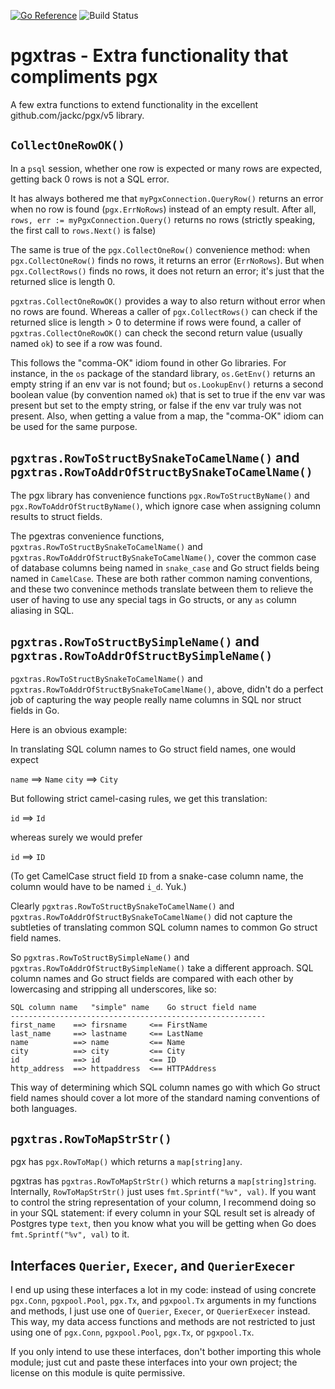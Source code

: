 [![Go Reference](https://pkg.go.dev/badge/github.com/manniwood/pgxtras.svg)](https://pkg.go.dev/github.com/manniwood/pgxtras)
![Build Status](https://github.com/manniwood/pgxtras/actions/workflows/ci.yml/badge.svg)

# pgxtras - Extra functionality that compliments pgx

A few extra functions to extend functionality in
the excellent github.com/jackc/pgx/v5 library.

## `CollectOneRowOK()`

In a `psql` session, whether one row is expected or many rows are expected,
getting back 0 rows is not a SQL error.

It has always bothered me that `myPgxConnection.QueryRow()` returns
an error when no row is found (`pgx.ErrNoRows`) instead of an empty
result. After all, `rows, err := myPgxConnection.Query()` returns no rows
(strictly speaking, the first call to `rows.Next()` is false)

The same is true of the `pgx.CollectOneRow()` convenience method:
when `pgx.CollectOneRow()` finds no rows, it returns an error (`ErrNoRows`).
But when `pgx.CollectRows()` finds no rows, it does not return an error;
it's just that the returned slice is length 0.

`pgxtras.CollectOneRowOK()` provides a way to also return without error when no
rows are found. Whereas a caller of `pgx.CollectRows()` can check if the
returned slice is length > 0 to determine if rows were found, a caller of
`pgxtras.CollectOneRowOK()` can check the second return value (usually named `ok`)
to see if a row was found.

This follows the "comma-OK" idiom found in other Go libraries. For instance,
in the `os` package of the standard library, `os.GetEnv()` returns an
empty string if an env var is not found; but `os.LookupEnv()` returns
a second boolean value (by convention named `ok`) that is set to true
if the env var was present but set to the empty string, or false if
the env var truly was not present. Also, when getting a value from a map,
the "comma-OK" idiom can be used for the same purpose.

## `pgxtras.RowToStructBySnakeToCamelName()` and `pgxtras.RowToAddrOfStructBySnakeToCamelName()`

The pgx library has convenience functions `pgx.RowToStructByName()` and
`pgx.RowToAddrOfStructByName()`, which ignore case when assigning
column results to struct fields.

The pgextras convenience functions, `pgxtras.RowToStructBySnakeToCamelName()`
and `pgxtras.RowToAddrOfStructBySnakeToCamelName()`, cover the common case
of database columns being named in `snake_case` and Go struct fields
being named in `CamelCase`. These are both rather common naming conventions,
and these two convenince methods translate between them to relieve the user
of having to use any special tags in Go structs, or any `as` column
aliasing in SQL.

## `pgxtras.RowToStructBySimpleName()` and `pgxtras.RowToAddrOfStructBySimpleName()`
`pgxtras.RowToStructBySnakeToCamelName()` and `pgxtras.RowToAddrOfStructBySnakeToCamelName()`,
above, didn't do a perfect job of capturing the way people really name
columns in SQL nor struct fields in Go.

Here is an obvious example:

In translating SQL column names to Go struct field names, one would expect

`name` ==> `Name`
`city` ==> `City`

But following strict camel-casing rules, we get this translation:

`id` ==> `Id`

whereas surely we would prefer

`id` ==> `ID`

(To get CamelCase struct field `ID` from a snake-case column name, the column
would have to be named `i_d`. Yuk.)

Clearly `pgxtras.RowToStructBySnakeToCamelName()` and `pgxtras.RowToAddrOfStructBySnakeToCamelName()`
did not capture the subtleties of translating common SQL column names
to common Go struct field names.

So `pgxtras.RowToStructBySimpleName()` and `pgxtras.RowToAddrOfStructBySimpleName()` take
a different approach. SQL column names and Go struct fields are compared with
each other by lowercasing and stripping all underscores, like so:

```
SQL column name   "simple" name    Go struct field name
---------------------------------------------------------
first_name    ==> firsname     <== FirstName
last_name     ==> lastname     <== LastName
name          ==> name         <== Name
city          ==> city         <== City
id            ==> id           <== ID
http_address  ==> httpaddress  <== HTTPAddress
```

This way of determining which SQL column names go with which Go struct field
names should cover a lot more of the standard naming conventions of both
languages.

## `pgxtras.RowToMapStrStr()`

pgx has `pgx.RowToMap()` which returns a `map[string]any`.

pgxtras has `pgxtras.RowToMapStrStr()` which returns a `map[string]string`.
Internally, `RowToMapStrStr()` just uses `fmt.Sprintf("%v", val)`. If you want
to control the string representation of your column, I recommend doing so
in your SQL statement: if every column in your SQL result set is already
of Postgres type `text`, then you know what you will be getting when
Go does `fmt.Sprintf("%v", val)` to it.

## Interfaces `Querier`, `Execer`, and `QuerierExecer`

I end up using these interfaces a lot in my code: instead of using concrete
`pgx.Conn`, `pgxpool.Pool`, `pgx.Tx`, and `pgxpool.Tx` arguments in
my functions and methods, I just use one of `Querier`, `Execer`, or
`QuerierExecer` instead. This way, my data access functions and methods
are not restricted to just using one of `pgx.Conn`, `pgxpool.Pool`, `pgx.Tx`,
or `pgxpool.Tx`.

If you only intend to use these interfaces, don't bother importing this
whole module; just cut and paste these interfaces into your own project;
the license on this module is quite permissive.
